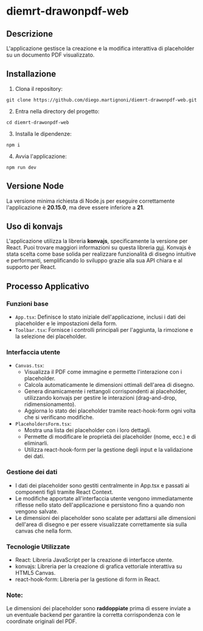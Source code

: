 # diemrt-drawonpdf-web

## Descrizione

L'applicazione gestisce la creazione e la modifica interattiva di placeholder su un documento PDF visualizzato.

## Installazione

1. Clona il repository:

```
git clone https://github.com/diego.martignoni/diemrt-drawonpdf-web.git
```

2. Entra nella directory del progetto:

```
cd diemrt-drawonpdf-web
```

3. Installa le dipendenze:

```
npm i
```

4. Avvia l'applicazione:

```
npm run dev
```

## Versione Node
La versione minima richiesta di Node.js per eseguire correttamente l'applicazione è **20.15.0**, ma deve essere inferiore a **21**.

## Uso di konvajs
L'applicazione utilizza la libreria **konvajs**, specificamente la versione per React. Puoi trovare maggiori informazioni su questa libreria [qui](https://konvajs.org/docs/react/Intro.html). Konvajs è stata scelta come base solida per realizzare funzionalità di disegno intuitive e performanti, semplificando lo sviluppo grazie alla sua API chiara e al supporto per React.

## Processo Applicativo

### Funzioni base
- `App.tsx`: Definisce lo stato iniziale dell'applicazione, inclusi i dati dei placeholder e le impostazioni della form.
- `Toolbar.tsx`: Fornisce i controlli principali per l'aggiunta, la rimozione e la selezione dei placeholder.

### Interfaccia utente
- `Canvas.tsx`:
  - Visualizza il PDF come immagine e permette l'interazione con i placeholder.
  - Calcola automaticamente le dimensioni ottimali dell'area di disegno.
  - Genera dinamicamente i rettangoli corrispondenti ai placeholder, utilizzando konvajs per gestire le interazioni (drag-and-drop, ridimensionamento).
  - Aggiorna lo stato dei placeholder tramite react-hook-form ogni volta che si verificano modifiche.
- `PlaceholdersForm.tsx`:
  - Mostra una lista dei placeholder con i loro dettagli.
  - Permette di modificare le proprietà dei placeholder (nome, ecc.) e di eliminarli.
  - Utilizza react-hook-form per la gestione degli input e la validazione dei dati.

### Gestione dei dati
- I dati dei placeholder sono gestiti centralmente in App.tsx e passati ai componenti figli tramite React Context.
- Le modifiche apportate all'interfaccia utente vengono immediatamente riflesse nello stato dell'applicazione e persistono fino a quando non vengono salvate.
- Le dimensioni dei placeholder sono scalate per adattarsi alle dimensioni dell'area di disegno e per essere visualizzate correttamente sia sulla canvas che nella form.

### Tecnologie Utilizzate

- React: Libreria JavaScript per la creazione di interfacce utente.
- konvajs: Libreria per la creazione di grafica vettoriale interattiva su HTML5 Canvas.
- react-hook-form: Libreria per la gestione di form in React.

### Note:

Le dimensioni dei placeholder sono **raddoppiate** prima di essere inviate a un eventuale backend per garantire la corretta corrispondenza con le coordinate originali del PDF.
